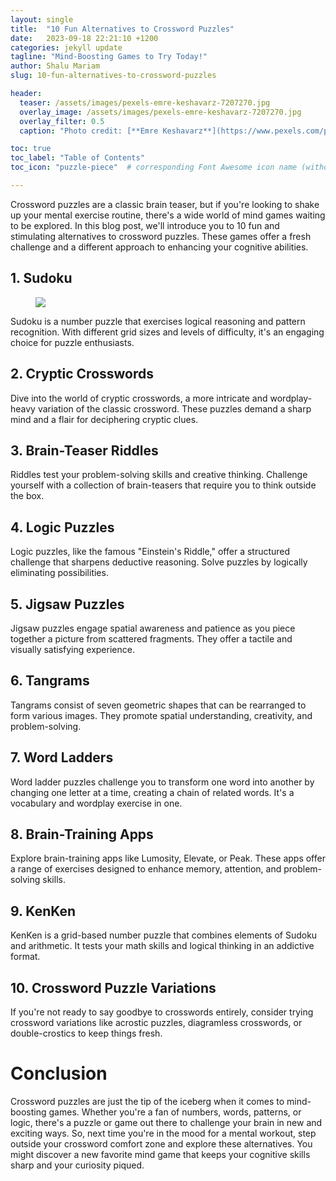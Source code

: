 ```yaml
---
layout: single
title:  "10 Fun Alternatives to Crossword Puzzles"
date:   2023-09-18 22:21:10 +1200
categories: jekyll update
tagline: "Mind-Boosting Games to Try Today!"
author: Shalu Mariam
slug: 10-fun-alternatives-to-crossword-puzzles

header:
  teaser: /assets/images/pexels-emre-keshavarz-7207270.jpg
  overlay_image: /assets/images/pexels-emre-keshavarz-7207270.jpg
  overlay_filter: 0.5
  caption: "Photo credit: [**Emre Keshavarz**](https://www.pexels.com/photo/pensive-ethnic-woman-thinking-on-chess-move-7207270/)"

toc: true
toc_label: "Table of Contents"
toc_icon: "puzzle-piece"  # corresponding Font Awesome icon name (without fa prefix)

---
```


Crossword puzzles are a classic brain teaser, but if you're looking to shake up your mental exercise routine, there's a wide world of mind games waiting to be explored. In this blog post, we'll introduce you to 10 fun and stimulating alternatives to crossword puzzles. These games offer a fresh challenge and a different approach to enhancing your cognitive abilities.

## 1. Sudoku

<figure>
	<img src="https://www.daysoftheyear.com/wp-content/uploads/sudoku-2022-02-18-03-28-14-utc-scaled.jpg">
</figure>

<!-- <figure>
	<a href="https://www.pexels.com/photo/a-person-solving-a-puzzle-7257461/"><img src="/assets/images/pexels-anete-lusina-7257461.jpg"></a>
	<figcaption><a href="https://www.pexels.com/photo/a-person-solving-a-puzzle-7257461/" title="Photo by Anete Lusina from Pexels">Photo by Anete Lusina from Pexels</a>.</figcaption>
</figure> -->

Sudoku is a number puzzle that exercises logical reasoning and pattern recognition. With different grid sizes and levels of difficulty, it's an engaging choice for puzzle enthusiasts.
## 2. Cryptic Crosswords

Dive into the world of cryptic crosswords, a more intricate and wordplay-heavy variation of the classic crossword. These puzzles demand a sharp mind and a flair for deciphering cryptic clues.
## 3. Brain-Teaser Riddles

Riddles test your problem-solving skills and creative thinking. Challenge yourself with a collection of brain-teasers that require you to think outside the box.
## 4. Logic Puzzles

Logic puzzles, like the famous "Einstein's Riddle," offer a structured challenge that sharpens deductive reasoning. Solve puzzles by logically eliminating possibilities.
## 5. Jigsaw Puzzles

Jigsaw puzzles engage spatial awareness and patience as you piece together a picture from scattered fragments. They offer a tactile and visually satisfying experience.
## 6. Tangrams

Tangrams consist of seven geometric shapes that can be rearranged to form various images. They promote spatial understanding, creativity, and problem-solving.
## 7. Word Ladders

Word ladder puzzles challenge you to transform one word into another by changing one letter at a time, creating a chain of related words. It's a vocabulary and wordplay exercise in one.
## 8. Brain-Training Apps

Explore brain-training apps like Lumosity, Elevate, or Peak. These apps offer a range of exercises designed to enhance memory, attention, and problem-solving skills.
## 9. KenKen

KenKen is a grid-based number puzzle that combines elements of Sudoku and arithmetic. It tests your math skills and logical thinking in an addictive format.
## 10. Crossword Puzzle Variations

If you're not ready to say goodbye to crosswords entirely, consider trying crossword variations like acrostic puzzles, diagramless crosswords, or double-crostics to keep things fresh.

# Conclusion

Crossword puzzles are just the tip of the iceberg when it comes to mind-boosting games. Whether you're a fan of numbers, words, patterns, or logic, there's a puzzle or game out there to challenge your brain in new and exciting ways. So, next time you're in the mood for a mental workout, step outside your crossword comfort zone and explore these alternatives. You might discover a new favorite mind game that keeps your cognitive skills sharp and your curiosity piqued.